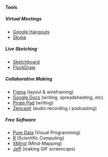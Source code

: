 #### Tools

##### Virtual Meetings

- [Google Hangouts](https://hangouts.google.com)
- [Skype](https://www.skype.com/en/)

##### Live Sketching

- [Sketchboard](https://sketchboard.io/)
- [FlockDraw](http://flockdraw.com/)

##### Collaborative Making

- [Figma](https://www.figma.com/) (layout & wireframing)
- [Google Docs](http://docs.google.com) (writing, spreadsheeting, etc)
- [Pirate Pad](http://piratepad.net/) (writing)
- [Zencastr](https://zencastr.com/) (audio recording / podcasting)

##### Free Software

- [Pure Data](http://puredata.info/) (Visual Programming)
- [R](https://www.r-project.org/) (Scientific Computing)
- [XMind](https://www.xmind.net/) (Mind-Mapping)
- [Jeff](https://itunes.apple.com/us/app/jeff/id934011232?mt=12) (making GIF screencaps)